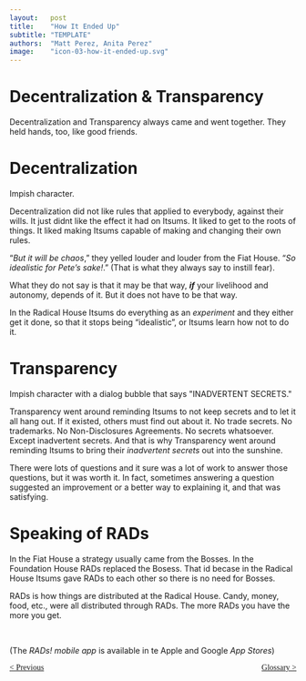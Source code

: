 ```yaml
---
layout:   post
title:    "How It Ended Up"
subtitle: "TEMPLATE"
authors:  "Matt Perez, Anita Perez"
image:    "icon-03-how-it-ended-up.svg"
---
```


<div style='display:none; '>
 <p>How the story ended up. For now.</p>
</div>

<h1>Decentralization & Transparency</h1>
 <p>Decentralization and Transparency always came and went together. They held hands, too, like good friends.</p>

<h1>Decentralization</h1>
  <div class="_illustration">Impish character.</div>
 <p>Decentralization did not like rules that applied to everybody, against their wills. It just didnt like the effect it had on Itsums. It liked to get to the roots of things. It liked making Itsums capable of making and changing their own rules.</p>
 <p>&ldquo;<em>But it will be chaos</em>,&rdquo; they yelled louder and louder from the Fiat House. &ldquo;<em>So idealistic for Pete&rsquo;s sake!</em>.&rdquo; (That is what they always say to instill fear).</p>
 <p>What they do not say is that it may be that way, <strong><em>if</em></strong> your livelihood and autonomy, depends of it. But it does not have to be that way.</p>
 <p>In the Radical House Itsums do everything as an <em>experiment</em> and they either get it done, so that it stops being &ldquo;idealistic&rdquo;, or Itsums learn how not to do it.</p>

<h1>Transparency</h1>
  <div class="_illustration">Impish character with a dialog bubble that says "INADVERTENT SECRETS."</div>
 <p>Transparency went around reminding Itsums to not keep secrets and to let it all hang out. If it existed, others must find out about it. No trade secrets. No trademarks. No Non-Disclosures Agreements. No secrets whatsoever. Except inadvertent secrets. And that is why Transparency went around reminding Itsums to bring their <em>inadvertent secrets</em> out into the sunshine.</p>
 <p>There were lots of questions and it sure was a lot of work to answer those questions, but it was worth it. In fact, sometimes answering a question suggested an improvement or a better way to explaining it, and that was satisfying.</p>

<h1>Speaking of RADs</h1>
 <p>In the Fiat House a strategy usually came from the Bosses. In the Foundation House RADs replaced the Bosess. That id becase in the Radical House Itsums gave RADs to each other so there is no need for Bosses.</p>
 <p>RADs is how things are distributed at the Radical House. Candy, money, food, etc., were all distributed through RADs. The more RADs you have the more you get.</p>
 <br />
 <p>(The <em>RADs! mobile app</em> is available in te Apple and Google <em>App Stores</em>)</p>

<div style="margin-bottom:1in; font-family: American Typewriter, serif; ">
 <span style="float:left; " ><a href="https://radicalcompanies.com/2024/08/05/how-it-went">&lt; Previous</a></span>
 <span style="float:right; "><a href="https://radicalcompanies.com/2024/08/07/glossary">Glossary &gt;</a></span>
</div>
